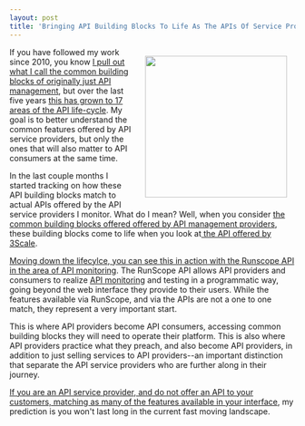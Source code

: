 ```yaml
---
layout: post
title: 'Bringing API Building Blocks To Life As The APIs Of Service Providers'
---
```

<p><img style="padding: 15px;" src="https://s3.amazonaws.com/kinlane-productions/bw-icons/bw-building-blocks.png" alt="" width="250" align="right" /></p>
<p>If you have followed my work since 2010, you know <a href="http://management.apievangelist.com/building-blocks.html">I pull out what I call the common building blocks of originally just API management</a>, but over the last five years <a href="http://apievangelist.com/">this has grown to 17 areas of the API life-cycle</a>. My goal is to better understand the common features offered by API service providers, but only the ones that will also matter to API consumers at the same time.</p>
<p>In the last couple months I started tracking on how these API building blocks match to actual APIs offered by the API service providers I monitor. What do I mean? Well, when you consider <a href="http://management.apievangelist.com/building-blocks.html">the common building blocks offered offered by API management providers</a>, these building blocks come to life when you look at<a href="https://support.3scale.net/reference/active-docs"> the API offered by 3Scale</a>.</p>
<p><a href="https://www.runscope.com/docs/api">Moving down the lifecylce, you can see this in action with the Runscope API in the area of API monitoring</a>. The RunScope API allows API providers and consumers to realize <a href="http://monitoring.apievangelist.com/">API monitoring</a> and testing in a programmatic way, going beyond the web interface they provide to their users. While the features available via RunScope, and via the APIs are not a one to one match, they represent a very important start.</p>
<p>This is where API providers become API consumers, accessing common building blocks they will need to operate their platform. This is also where API providers practice what they preach, and also become API providers, in addition to just selling services to API providers--an important distinction that separate the API service providers who are further along in their journey.&nbsp;</p>
<p><a href="http://apievangelist.com/2015/08/03/api-service-providers-need-to-decouple-the-services-they-offer-to-api-providers/">If you are an API service provider, and do not offer an API to your customers, matching as many of the features available in your interface</a>, my prediction is you won't last long in the current fast moving landscape.</p>